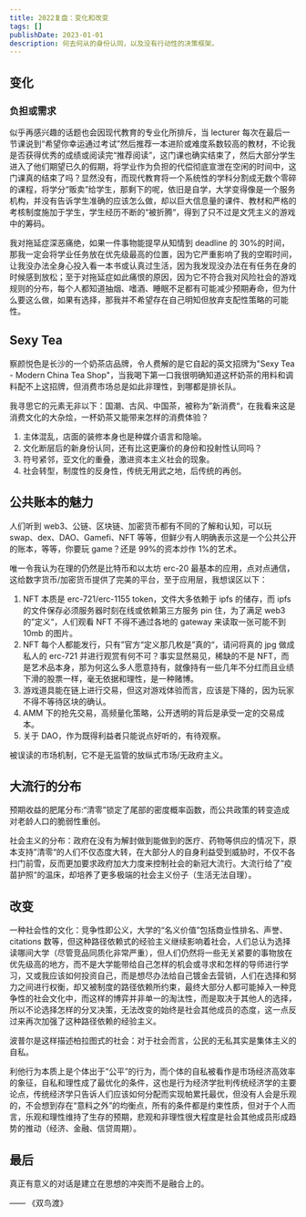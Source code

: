 ```yaml
---
title: 2022复盘：变化和改变
tags: []
publishDate: 2023-01-01
description: 何去何从的身份认同，以及没有行动性的决策框架。
---
```


## 变化

### 负担或需求

似乎再感兴趣的话题也会因现代教育的专业化所排斥，当 lecturer 每次在最后一节课说到“希望你幸运通过考试”然后推荐一本进阶或难度系数较高的教材，不论我是否获得优秀的成绩或阅读完“推荐阅读”，这门课也确实结束了，然后大部分学生进入了他们期望已久的假期，将学业作为负担的代偿彻底宣泄在空闲的时间中，这门课真的结束了吗？显然没有，而现代教育将一个系统性的学科分割成无数个零碎的课程，将学分“贩卖”给学生，那剩下的呢，依旧是自学，大学变得像是一个服务机构，并没有告诉学生准确的应该怎么做，却以巨大信息量的课件、教材和严格的考核制度施加于学生，学生经历不断的“被折腾“，得到了只不过是文凭主义的游戏中的筹码。

我对拖延症深恶痛绝，如果一件事物能提早从知情到 deadline 的 30%的时间，那我一定会将学业任务放在优先级最高的位置，因为它严重影响了我的空暇时间，让我没办法全身心投入看一本书或认真过生活，因为我发现没办法在有任务在身的时候感到放松；至于对拖延症如此痛恨的原因，因为它不符合我对风险社会的游戏规则的分布，每个人都知道抽烟、嗜酒、睡眠不足都有可能减少预期寿命，但为什么要这么做，如果有选择，那我并不希望存在自己明知但放弃支配性策略的可能性。

## Sexy Tea

察颜悦色是长沙的一个奶茶店品牌，令人费解的是它自起的英文招牌为"Sexy Tea - Modern China Tea Shop"，当我喝下第一口我很明确知道这杯奶茶的用料和调料配不上这招牌，但消费市场总是如此非理性，到哪都是排长队。

我寻思它的元素无非以下：国潮、古风、中国茶，被称为”新消费“，在我看来这是消费文化的大杂烩，一杯奶茶又能带来怎样的消费体验？

1. 主体混乱，店面的装修本身也是种媒介语言和隐喻。
2. 文化断层后的新身份认同，还有比这更廉价的身份和投射性认同吗？
3. 符号紧邻，亚文化的重叠，激进资本主义社会的现象。
4. 社会转型，制度性的反身性，传统无用武之地，后传统的再创。

## 公共账本的魅力

人们听到 web3、公链、区块链、加密货币都有不同的了解和认知，可以玩 swap、dex、DAO、Gamefi、NFT 等等，但鲜少有人明确表示这是一个公共公开的账本，等等，你要玩 game？还是 99%的资本炒作 1%的艺术。

唯一令我认为在理的仍然是比特币和以太坊 erc-20 最基本的应用，点对点通信，这给数字货币/加密货币提供了完美的平台，至于应用层，我想误区以下：

1. NFT 本质是 erc-721/erc-1155 token，文件大多依赖于 ipfs 的储存，而 ipfs 的文件保存必须服务器时刻在线或依赖第三方服务 pin 住，为了满足 web3 的”定义“，人们观看 NFT 不得不通过各地的 gateway 来读取一张可能不到 10mb 的图片。
2. NFT 每个人都能发行，只有”官方“定义那几枚是”真的“，请问将真的 jpg 做成私人的 erc-721 并进行观赏有何不可？事实显然易见，稀缺的不是 NFT，而是艺术品本身，那为何这么多人愿意持有，就像持有一些几年不分红而且业绩下滑的股票一样，毫无依据和理性，是一种赌博。
3. 游戏道具能在链上进行交易，但这对游戏体验而言，应该是下降的，因为玩家不得不等待区块的确认。
4. AMM 下的抢先交易，高频量化策略，公开透明的背后是承受一定的交易成本。
5. 关于 DAO，作为既得利益者只能说点好听的，有待观察。

被误读的市场机制，它不是无监管的放纵式市场/无政府主义。

## 大流行的分布

预期收益的肥尾分布:“清零”锁定了尾部的密度概率函数，而公共政策的转变造成对老龄人口的脆弱性重创。

社会主义的分布：政府在没有为解封做到能做到的医疗、药物等供应的情况下，原本支持”清零“的人们不仅态度大转，在大部分人的自身利益受到威胁时，不仅不各扫门前雪，反而更加要求政府加大力度来控制社会的新冠大流行。大流行给了”疫苗护照“的温床，却培养了更多极端的社会主义份子（生活无法自理）。

## 改变

一种社会性的文化：竞争性即公义，大学的“名义价值”包括商业性排名、声誉、citations 数等，但这种路径依赖式的经验主义继续影响着社会，人们总认为选择读哪间大学（尽管竞品同质化非常严重），但人们仍然将一些无关紧要的事物放在优先级高的地方，而不是大学能带给自己怎样的机会或寻求和怎样的导师进行学习，又或我应该如何投资自己，而是想尽办法给自己镀金去营销，人们在选择和努力之间进行权衡，却又被制度的路径依赖所约束，最终大部分人都可能掉入一种竞争性的社会文化中，而这样的博弈并非单一的淘汰性，而是取决于其他人的选择，所以不论选择怎样的分叉决策，无法改变的始终是社会其他成员的态度，这一点反过来再次加强了这种路径依赖的经验主义。

波普尔是这样描述柏拉图式的社会：对于社会而言，公民的无私其实是集体主义的自私。

利他行为本质上是个体出于“公平”的行为，而个体的自私被看作是市场经济高效率的象征，自私和理性成了最优化的条件，这也是行为经济学批判传统经济学的主要论点，传统经济学只告诉人们应该如何分配而实现帕累托最优，但没有人会是乐观的，不会想到存在“意料之外”的均衡点，所有的条件都是约束性质，但对于个人而言，乐观和理性维持了生存的预期，悲观和非理性很大程度是社会其他成员形成趋势的推动（经济、金融、信贷周期）。

## 最后

真正有意义的对话是建立在思想的冲突而不是融合上的。

—— 《双鸟渡》
